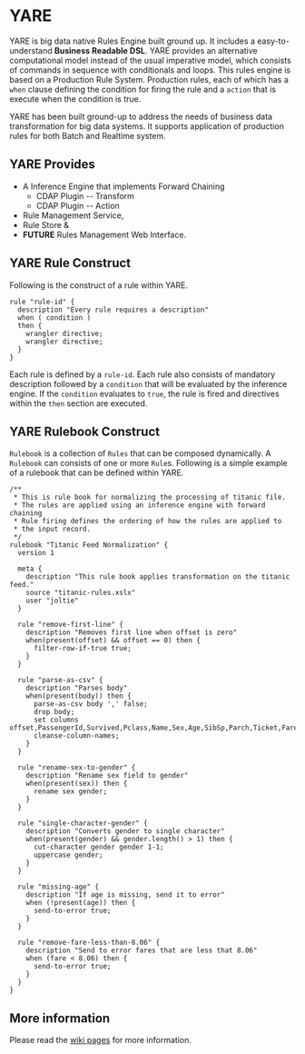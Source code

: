 # YARE

YARE is big data native Rules Engine built ground up. It includes a easy-to-understand **Business Readable DSL**.
YARE provides an alternative computational model instead of the usual imperative model, 
which consists of commands in sequence with conditionals and loops. This rules engine is based 
on a Production Rule System. Production rules, each of which has a `when` clause defining the condition for firing the rule and a `action` that is execute when the condition is true.

YARE has been built ground-up to address the needs of business data transformation for big 
data systems. It supports application of production rules for both Batch and Realtime system. 

## YARE Provides

 * A Inference Engine that implements Forward Chaining
   * CDAP Plugin -- Transform 
   * CDAP Plugin -- Action
 * Rule Management Service,
 * Rule Store &
 * **FUTURE** Rules Management Web Interface. 
 
## YARE Rule Construct

Following is the construct of a rule within YARE. 

```
rule "rule-id" {
  description "Every rule requires a description"
  when ( condition ) 
  then {
    wrangler directive;
    wrangler directive;
  }
}
```

Each rule is defined by a `rule-id`. Each rule also consists of mandatory description followed by a `condition` that will be evaluated by the inference engine. If the `condition` evaluates to `true`, the rule is fired and directives within the `then` section are executed. 

## YARE Rulebook Construct

`Rulebook` is a collection of `Rules` that can be composed dynamically. A `Rulebook` can consists of one or more `Rule`s. Following is a simple example of a rulebook that can be defined within YARE. 

```
/**
 * This is rule book for normalizing the processing of titanic file. 
 * The rules are applied using an inference engine with forward chaining
 * Rule firing defines the ordering of how the rules are applied to 
 * the input record.
 */
rulebook "Titanic Feed Normalization" {
  version 1

  meta {
    description "This rule book applies transformation on the titanic feed."
    source "titanic-rules.xslx"
    user "joltie"
  }

  rule "remove-first-line" {
    description "Removes first line when offset is zero"
    when(present(offset) && offset == 0) then {
      filter-row-if-true true;
    }
  }

  rule "parse-as-csv" {
    description "Parses body"
    when(present(body)) then {
      parse-as-csv body ',' false;
      drop body;
      set columns offset,PassengerId,Survived,Pclass,Name,Sex,Age,SibSp,Parch,Ticket,Fare,Cabin,Embarked;
      cleanse-column-names;
    }
  }

  rule "rename-sex-to-gender" {
    description "Rename sex field to gender"
    when(present(sex)) then {
      rename sex gender;
    }
  }

  rule "single-character-gender" {
    description "Converts gender to single character"
    when(present(gender) && gender.length() > 1) then {
      cut-character gender gender 1-1;
      uppercase gender;
    }
  }

  rule "missing-age" {
    description "If age is missing, send it to error"
    when (!present(age)) then {
      send-to-error true;
    }
  }
  
  rule "remove-fare-less-than-8.06" {
    description "Send to error fares that are less that 8.06"
    when (fare < 8.06) then {
      send-to-error true;
    }
  }
}
```

## More information

Please read the [wiki pages](https://github.com/cask-solutions/yare/wiki) for more information. 
